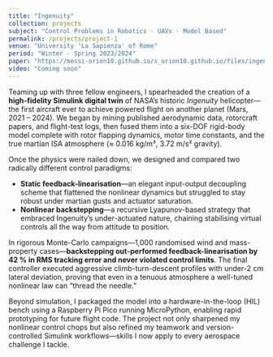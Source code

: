 ```yaml
---
title: "Ingenuity"
collection: projects
subject: "Control Problems in Robotics - UAVs - Model Based"
permalink: /projects/project-1
venue: "University 'La Sapienza' of Rome"
period: "Winter - Spring 2023/2024"
paper: "https://messi-orion10.github.io/s_orion10.github.io/files/ingenuity.pdf"
video: "Coming soon"
---
```


Teaming up with three fellow engineers, I spearheaded the creation of a **high-fidelity Simulink digital twin** of NASA’s historic *Ingenuity* helicopter—the first aircraft ever to achieve powered flight on another planet (Mars, 2021 – 2024).  We began by mining published aerodynamic data, rotorcraft papers, and flight-test logs, then fused them into a six-DOF rigid-body model complete with rotor flapping dynamics, motor time constants, and the true martian ISA atmosphere (≈ 0.016 kg/m³, 3.72 m/s² gravity).

Once the physics were nailed down, we designed and compared two radically different control paradigms:

* **Static feedback-linearisation**—an elegant input-output decoupling scheme that flattened the nonlinear dynamics but struggled to stay robust under martian gusts and actuator saturation.
* **Nonlinear backstepping**—a recursive Lyapunov-based strategy that embraced Ingenuity’s under-actuated nature, chaining stabilising virtual controls all the way from attitude to position.

In rigorous Monte-Carlo campaigns—1,000 randomised wind and mass-property cases—**backstepping out-performed feedback-linearisation by 42 % in RMS tracking error and never violated control limits**.  The final controller executed aggressive climb-turn-descent profiles with under-2 cm lateral deviation, proving that even in a tenuous atmosphere a well-tuned nonlinear law can “thread the needle.”

Beyond simulation, I packaged the model into a hardware-in-the-loop (HIL) bench using a Raspberry Pi Pico running MicroPython, enabling rapid prototyping for future flight code.  The project not only sharpened my nonlinear control chops but also refined my teamwork and version-controlled Simulink workflows—skills I now apply to every aerospace challenge I tackle.
